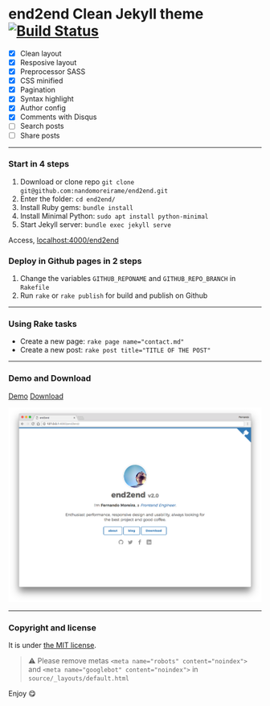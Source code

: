 # end2end Clean Jekyll theme [![Build Status](https://travis-ci.org/nandomoreirame/end2end.svg?branch=master)](https://travis-ci.org/nandomoreirame/end2end)



* [x] Clean layout
* [x] Resposive layout
* [x] Preprocessor SASS
* [x] CSS minified
* [x] Pagination
* [x] Syntax highlight
* [x] Author config
* [x] Comments with Disqus
* [ ] Search posts
* [ ] Share posts

---

### Start in 4 steps

1. Download or clone repo `git clone git@github.com:nandomoreirame/end2end.git`
2. Enter the folder: `cd end2end/`
3. Install Ruby gems: `bundle install`
4. Install Minimal Python: `sudo apt install python-minimal`
5. Start Jekyll server: `bundle exec jekyll serve`

Access, [localhost:4000/end2end](http://localhost:4000/end2end)

### Deploy in Github pages in 2 steps

1. Change the variables `GITHUB_REPONAME` and `GITHUB_REPO_BRANCH` in `Rakefile`
2. Run `rake` or `rake publish` for build and publish on Github

---

### Using Rake tasks

* Create a new page: `rake page name="contact.md"`
* Create a new post: `rake post title="TITLE OF THE POST"`

---

### Demo and Download

[Demo](https://nandomoreirame.github.io/end2end/)
[Download](https://github.com/nandomoreirame/end2end/archive/master.zip)

![end2end - free Jekyll theme](/screenshot.png)

---

### Copyright and license

It is under [the MIT license](/LICENSE).

> :warning:
  Please remove metas `<meta name="robots" content="noindex">` and `<meta name="googlebot" content="noindex">` in `source/_layouts/default.html`

Enjoy :yum:

